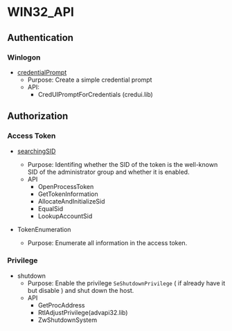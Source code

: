 # WIN32_API

## Authentication

### Winlogon
- [credentialPrompt](https://learn.microsoft.com/en-us/windows/win32/secbp/asking-the-user-for-credentials)
	- Purpose: Create a simple credential prompt
	- API:
		- CredUIPromptForCredentials (credui.lib)

## Authorization

### Access Token
- [searchingSID](https://learn.microsoft.com/en-us/windows/win32/secauthz/searching-for-a-sid-in-an-access-token-in-c--)
	- Purpose: Identifing whether the SID of the token is the well-known SID of the administrator group and whether it is enabled.
	- API
		- OpenProcessToken
		- GetTokenInformation 
		- AllocateAndInitializeSid
		- EqualSid
		- LookupAccountSid

- TokenEnumeration
	- Purpose: Enumerate all information in the access token. 

### Privilege
- shutdown
	- Purpose: Enable the privilege `SeShutdownPrivilege` ( if already have it but disable ) and shut down the host. 
	- API
		- GetProcAddress
		- RtlAdjustPrivilege(advapi32.lib)
		- ZwShutdownSystem
	